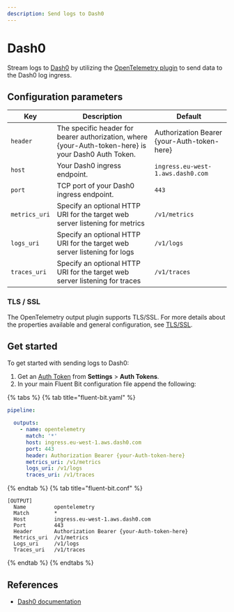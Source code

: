 ```yaml
---
description: Send logs to Dash0
---
```


# Dash0

Stream logs to [Dash0](https://www.dash0.com) by utilizing the [OpenTelemetry plugin](opentelemetry.md) to send data to the Dash0 log ingress.

## Configuration parameters

| Key                        | Description | Default |
| -------------------------- | ----------- | ------- |
| `header`                   | The specific header for bearer authorization, where {your-Auth-token-here} is your Dash0 Auth Token. | Authorization Bearer {your-Auth-token-here} |
| `host`                     | Your Dash0 ingress endpoint. | `ingress.eu-west-1.aws.dash0.com` |
| `port`                     | TCP port of your Dash0 ingress endpoint. | `443` |
| `metrics_uri`              | Specify an optional HTTP URI for the target web server listening for metrics | `/v1/metrics` |
| `logs_uri`                 | Specify an optional HTTP URI for the target web server listening for logs | `/v1/logs` |
| `traces_uri`               | Specify an optional HTTP URI for the target web server listening for traces | `/v1/traces`  |

### TLS / SSL

The OpenTelemetry output plugin supports TLS/SSL.
For more details about the properties available and general configuration, see [TLS/SSL](../../administration/transport-security.md).

## Get started

To get started with sending logs to Dash0:

1. Get an [Auth Token](https://www.dash0.com/documentation/dash0/key-concepts/auth-tokens) from **Settings** > **Auth Tokens**.
1. In your main Fluent Bit configuration file append the following:

{% tabs %}
{% tab title="fluent-bit.yaml" %}

```yaml
pipeline:

  outputs:
    - name: opentelemetry
      match: '*'
      host: ingress.eu-west-1.aws.dash0.com
      port: 443
      header: Authorization Bearer {your-Auth-token-here}
      metrics_uri: /v1/metrics
      logs_uri: /v1/logs
      traces_uri: /v1/traces
```

{% endtab %}
{% tab title="fluent-bit.conf" %}

```text
[OUTPUT]
  Name         opentelemetry
  Match        *
  Host         ingress.eu-west-1.aws.dash0.com
  Port         443
  Header       Authorization Bearer {your-Auth-token-here}
  Metrics_uri  /v1/metrics
  Logs_uri     /v1/logs
  Traces_uri   /v1/traces
```

{% endtab %}
{% endtabs %}

## References

- [Dash0 documentation](https://www.dash0.com/documentation/dash0)
